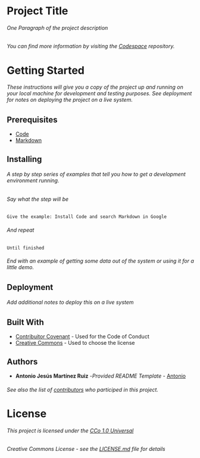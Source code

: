 
# Project Title

###### One Paragraph of the project description
###### You can find more information by visiting the [Codespace](https://github.com/codespace) repository.

# Getting Started

###### These instructions will give you a copy of the project up and running on your local machine for development and testing purposes. See deployment for notes on deploying the project on a live system.

## Prerequisites

  - [Code](https://code.visualstudio.com/)
  - [Markdown](https://www.markdownguide.org/cheat-sheet/)

## Installing

###### A step by step series of examples that tell you how to get a development environment running.

###### Say what the step will be

`Give the example: Install Code and search Markdown in Google`

###### And repeat

`Until finished`

###### End with an example of getting some data out of the system or using it for a little demo.

## Deployment

###### Add additional notes to deploy this on a live system

## Built With

  - [Contribuitor Covenant](https://www.contributor-covenant.org/) - Used for the Code of Conduct
  - [Creative Commons](https://creativecommons.org/) - Used to choose the license

## Authors

- **Antonio Jesús Martínez Ruiz** -*Provided README Template* - [Antonio](https://github.com/Antoniomr97)

###### See also the list of [contributors](https://github.com/PurpleBooth/a-goodreadme-template/contributors) who participed in this project.

# License

###### This project is licensed under the [CCo 1.0 Universal](https://creativecommons.org/publicdomain/zero/1.0/deed.es)
###### Creative Commons License - see the [LICENSE.md](LICENSE.md) file for details